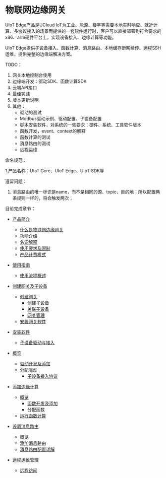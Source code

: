 # 物联网边缘网关

UIoT Edge产品是UCloud IoT为工业、能源、楼宇等需要本地实时响应、就近计算、多协议接入的场景而提供的一套软件运行时，客户可以直接部署到符合要求的x86、arm硬件平台上，实现设备接入、边缘计算等功能。

UIoT Edge提供子设备接入、函数计算、消息路由、本地缓存断网续传、远程SSH运维，提供完整的边缘端解决方案。

TODO：

1. 网关本地控制台使用
2. 边缘端开发：驱动SDK、函数计算SDK
3. 云端API接口
4. 最佳实践
5. 版本更新说明
6. 其他：
   - 驱动的测试
   - Modbus驱动示例、驱动配置、子设备配置
   - 脚本安装软件，对系统的一些要求：硬件、系统、工具软件版本
   - 函数开发，event、context的解释
   - 函数计算的测试
   - 消息路由的测试
   - 远程运维


命名规范：

1.产品名称：UIoT Core、UIoT Edge、UIoT SDK等

遗留问题：

1. 消息路由的唯一标识是name，而不是相同的源、topic、目的地；所以配置两条规则一样的，将会触发两次；



目前完成章节：

- [产品简介](/uiot-edge/产品简介)

  - [什么是物联网边缘网关](/uiot-edge/产品简介/什么是物联网边缘网关.md)
  - [功能介绍](/uiot-edge/产品简介/功能介绍.md)
  - [名词解释](/uiot-edge/产品简介/名词解释.md)
  - [使用要求及限制](/uiot-edge/产品简介/使用要求及限制.md)
  - [产品计费模式](/uiot-edge/产品简介/产品计费模式.md)

- [使用指南](/uiot-edge/产品计费模式)

  - [使用流程概述](/uiot-edge/使用指南/使用流程概述.md)
- [创建网关及子设备](/uiot-edge/使用指南/创建网关及子设备)
  
  - [创建网关](/uiot-edge/使用指南/创建网关及子设备/创建网关.md)
    - [创建子设备](/uiot-edge/使用指南/创建网关及子设备/创建子设备.md)
    - [关联子设备](/uiot-edge/使用指南/创建网关及子设备/关联子设备.md)
    - [网关管理](/uiot-edge/使用指南/创建网关及子设备/网关管理.md)
  - [安装网关软件](/uiot-edge/使用指南/安装网关软件) 
- [安装软件](/uiot-edge/使用指南/安装网关软件/安装软件.md)
  
  - [子设备驱动与接入](/uiot-edge/使用指南/子设备接入)
- [概览](/uiot-edge/使用指南/子设备接入/概览.md)
    - [驱动开发及添加](/uiot-edge/使用指南/子设备接入/驱动开发及添加.md)
  - [分配驱动](/uiot-edge/使用指南/子设备接入/分配驱动.md)
    - [子设备接入协议](/uiot-edge/使用指南/子设备接入/子设备接入协议.md)
- [添加边缘计算](/uiot-edge/使用指南/添加边缘计算)
  - [概览](/uiot-edge/使用指南/添加边缘计算/概览.md)
    - [函数开发及添加](/uiot-edge/使用指南/添加边缘计算/函数开发及添加.md)
    - 分配函数
  - [运行函数计算](/uiot-edge/使用指南/添加边缘计算/运行函数计算.md)

- [设置消息路由](/uiot-edge/使用指南/设置消息路由)
  
    - [概览](/uiot-edge/使用指南/设置消息路由/概览.md)
    - [添加消息路由](/uiot-edge/使用指南/设置消息路由/添加消息路由.md)
  - [消息路由配置详解](/uiot-edge/使用指南/设置消息路由/消息路由配置详解.md)
  
- [远程运维管理](/uiot-edge/使用指南/远程运维管理)
  
  - [远程访问](/uiot-edge/使用指南/远程运维管理/远程访问.md)
  
